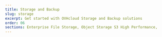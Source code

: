 ```yaml
---
title: Storage and Backup
slug: storage
excerpt: Get started with OVHcloud Storage and Backup solutions
order: 06
sections: Enterprise File Storage, Object Storage S3 High Performance, Object Storage Standard (Swift), Public Cloud Archive, Veeam, Cloud Disk Array, NAS
---
```

